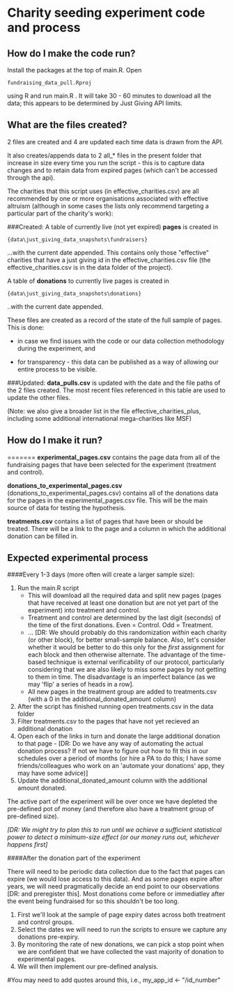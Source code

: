 # Charity seeding experiment code and process

## How do I make the code run?
Install the packages at the top of main.R.
Open
```
fundraising_data_pull.Rproj
```
using R and run main.R .
It will take 30 - 60 minutes to download all the data; this appears to be determined by Just Giving API limits.

## What are the files created?
2 files are created and 4 are updated each time data is drawn from the API.

It also creates/appends data to  2 all_* files in the present folder that increase in size every time you run the script - this is to capture data changes and to retain data from expired pages (which can't be accessed through the api).

The charities that this script uses (in effective_charities.csv) are all recommended by one or more organisations associated with effective altruism (although in some cases the lists only recommend targeting a particular part of the charity's work):

###Created:
A table of currently live (not yet expired) **pages** is created in
```
{data\just_giving_data_snapshots\fundraisers}
```
...with the current date appended. This contains only those "effective" charities that have a just giving id in the effective_charities.csv file (the effective_charities.csv is in the data folder of the project).

A table of **donations** to currently live pages is created in
```
{data\just_giving_data_snapshots\donations}
```
..with the current date appended.

These files are created as a record of the state of the full sample of pages. This is done:

* in case we find issues with the code or our data collection methodology during the experiment, and

* for transparency - this data can be published as a way of allowing our entire process to be visible.

###Updated:
**data_pulls.csv** is updated with the date and the file paths of the 2 files created. The most recent files referenced in this table are used to update the other files.

(Note: we also give a broader list in the file effective_charities_plus, including some additional international mega-charities like MSF)

## How do I make it run?
=======
**experimental_pages.csv** contains the page data from all of the fundraising pages that have been selected for the experiment (treatment and control).

**donations\_to\_experimental\_pages.csv** (donations_to_experimental_pages.csv) contains all of the donations data for the pages in the experimental_pages.csv file. This will be the main source of data for testing the hypothesis.

**treatments.csv** contains a list of pages that have been or should be treated. There will be a link to the page and a column in which the additional donation can be filled in.

## Expected experimental process

####Every 1-3 days (more often will create a larger sample size):
1. Run the main.R script
	+ This will download all the required data and split new pages (pages that have received at least one donation but are not yet part of the experiment) into treatment and control.
	+ Treatment and control are determined by the last digit (seconds) of the time of the first donations. Even = Control. Odd = Treatment.
	- ... [DR: We should probably do this randomization *within* each charity (or other block), for better small-sample balance. Also, let's consider whether it would be better to do this only for the *first* assignment for each block and then otherwise alternate. The advantage of the time-based technique is external verificability of our protocol, particularly considering that we are also likely to miss some pages by not getting to them in time. The disadvantage is an imperfect balance (as we may 'flip' a series of heads in a row].
	+ All new pages in the treatment group are added to treatments.csv (with a 0 in the additional\_donated\_amount column)
2. After the script has finished running open treatments.csv in the data folder
3. Filter treatments.csv to the pages that have not yet recieved an additional donation
4. Open each of the links in turn and donate the large additional donation to that page
        - [DR: Do we have any way of automating the actual donation process? If not we have to figure out how to fit this in our schedules over a period of months (or hire a PA to do this; I have some friends/colleagues who work on an 'automate your donations' app, they may have some advice)]
5. Update the additional\_donated\_amount column with the additional amount donated.

The active part of the experiment will be over once we have depleted the pre-defined pot of money (and therefore also have a treatment group of pre-defined size).

*[DR: We might try to plan this to run until we achieve a sufficient statistical power to detect a minimum-size effect (or our money runs out, whichever happens first]*

####After the donation part of the experiment

There will need to be periodic data collection due to the fact that pages can expire (we would lose access to this data). And as some pages expire after years, we will need pragmatically decide an end point to our observations [DR: and preregister this]. Most donations come before or immediatley after the event being fundraised for so this shouldn't be too long.

1. First we'll look at the sample of page expiry dates across both treatment and control groups.
2. Select the dates we will need to run the scripts to ensure we capture any donations pre-expiry.
3. By monitoring the rate of new donations, we can pick a stop point when we are confident that we have collected the vast majority of donation to experimental pages.
4. We will then implement our pre-defined analysis.

#You may need to add quotes around this, i.e., my_app_id <- "/id_number"

